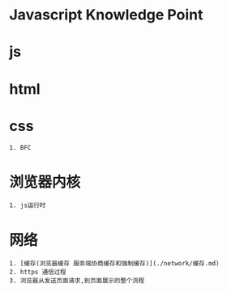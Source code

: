 # Javascript Knowledge Point
# js
# html
# css
    1. BFC
# 浏览器内核
    1. js运行时
# 网络
    1. [缓存(浏览器缓存 服务端协商缓存和强制缓存)](./network/缓存.md)
    2. https 通信过程
    3. 浏览器从发送页面请求,到页面展示的整个流程

